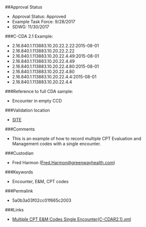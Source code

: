 ##Approval Status 

* Approval Status: Approved
* Example Task Force: 9/28/2017
* SDWG: 11/30/2017

###C-CDA 2.1 Example: 

* 2.16.840.1.113883.10.20.22.2.22:2015-08-01
* 2.16.840.1.113883.10.20.22.2.22
* 2.16.840.1.113883.10.20.22.4.49:2015-08-01
* 2.16.840.1.113883.10.20.22.4.49
* 2.16.840.1.113883.10.20.22.4.80:2015-08-01
* 2.16.840.1.113883.10.20.22.4.80
* 2.16.840.1.113883.10.20.22.4.4:2015-08-01
* 2.16.840.1.113883.10.20.22.4.4

###Reference to full CDA sample:

* Encounter in empty CCD


###Validation location

* [SITE](https://sitenv.org/c-cda-validator)


###Comments

* This is an example of how to record multiple CPT Evaluation and Management codes with a single encounter. 

###Custodian

* Fred Harmon (Fred.Harmon@greenwayhealth.com)


###Keywords

* Encounter, E&M, CPT codes


###Permalink 

* 5a0b3a03f02cc01f665c2003

###Links 

* [Multiple CPT E&M Codes Single Encounter(C-CDAR2.1).xml](https://github.com/HL7/C-CDA-Examples/tree/master/Encounters/Multiple%20CPT%20E%26M%20Codes/Multiple%20CPT%20E%26M%20Codes%20Single%20Encounter%28C-CDAR2.1%29.xml)
